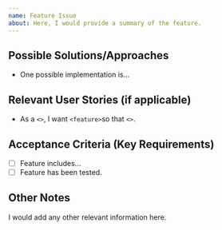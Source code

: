 ```yaml
---
name: Feature Issue
about: Here, I would provide a summary of the feature.
---
```


## Possible Solutions/Approaches
- One possible implementation is...

## Relevant User Stories (if applicable)
- As a `<>`, I want `<feature>`so that `<>`.

## Acceptance Criteria (Key Requirements)
- [ ] Feature includes...
- [ ] Feature has been tested.

## Other Notes
I would add any other relevant information here.
